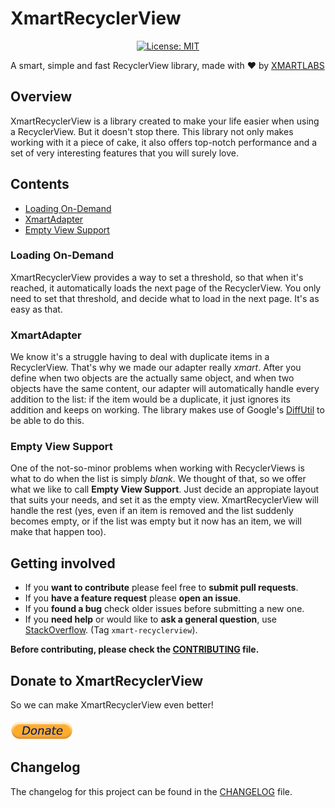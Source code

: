 # XmartRecyclerView
<p align="center">
<a href="https://raw.githubusercontent.com/xmartlabs/XmartRecyclerView/master/LICENSE"><img src="http://img.shields.io/badge/license-MIT-blue.svg?style=flat" alt="License: MIT" /></a>
</p>

A smart, simple and fast RecyclerView library, made with ❤️ by [XMARTLABS](http://xmartlabs.com)

## Overview

XmartRecyclerView is a library created to make your life easier when using a RecyclerView. 
But it doesn't stop there. This library not only makes working with it a piece of cake, 
it also offers top-notch performance and a set of very interesting features that you will surely love.

## Contents

* [Loading On-Demand]
* [XmartAdapter]
* [Empty View Support]

### Loading On-Demand
XmartRecyclerView provides a way to set a threshold, so that when it's reached, it automatically loads the next
page of the RecyclerView. You only need to set that threshold, and decide what to load in the next page.
It's as easy as that.

### XmartAdapter
We know it's a struggle having to deal with duplicate items in a RecyclerView. That's why we made our adapter really
*xmart*. After you define when two objects are the actually same object, and when two objects have the same content, 
our adapter will automatically handle every addition to the list: if the item would be a duplicate, it just ignores 
its addition and keeps on working. The library makes use of Google's [DiffUtil](https://developer.android.com/reference/android/support/v7/util/DiffUtil.html) to be able to do this.

### Empty View Support
One of the not-so-minor problems when working with RecyclerViews is what to do when the list is simply *blank*.
We thought of that, so we offer what we like to call **Empty View Support**. Just decide an appropiate layout
that suits your needs, and set it as the empty view. XmartRecyclerView will handle the rest (yes, even if an item 
is removed and the list suddenly becomes empty, or if the list was empty but it now has an item, we will make that happen too).

## Getting involved

* If you **want to contribute** please feel free to **submit pull requests**.
* If you **have a feature request** please **open an issue**.
* If you **found a bug** check older issues before submitting a new one.
* If you **need help** or would like to **ask a general question**, use [StackOverflow]. (Tag `xmart-recyclerview`).

**Before contributing, please check the [CONTRIBUTING](CONTRIBUTING.md) file.**

[Loading On-Demand]: #loading-on-demand
[XmartAdapter]: #xmartadapter
[Empty View Support]: #empty-view-support
<!--- External -->
[StackOverflow]: http://stackoverflow.com/questions/tagged/xmart-recyclerview

## Donate to XmartRecyclerView

So we can make XmartRecyclerView even better!<br><br>
[<img src="donate.png"/>](https://www.paypal.com/cgi-bin/webscr?cmd=_s-xclick&hosted_button_id=HRMAH7WZ4QQ8E)

## Changelog

The changelog for this project can be found in the [CHANGELOG](CHANGELOG.md) file.
